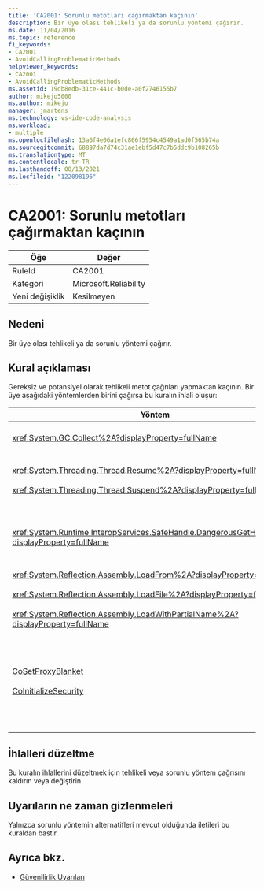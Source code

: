 ```yaml
---
title: 'CA2001: Sorunlu metotları çağırmaktan kaçının'
description: Bir üye olası tehlikeli ya da sorunlu yöntemi çağırır.
ms.date: 11/04/2016
ms.topic: reference
f1_keywords:
- CA2001
- AvoidCallingProblematicMethods
helpviewer_keywords:
- CA2001
- AvoidCallingProblematicMethods
ms.assetid: 19db8edb-31ce-441c-b0de-a0f2746155b7
author: mikejo5000
ms.author: mikejo
manager: jmartens
ms.technology: vs-ide-code-analysis
ms.workload:
- multiple
ms.openlocfilehash: 13a6f4e06a1efc866f5954c4549a1ad0f565b74a
ms.sourcegitcommit: 68897da7d74c31ae1ebf5d47c7b5ddc9b108265b
ms.translationtype: MT
ms.contentlocale: tr-TR
ms.lasthandoff: 08/13/2021
ms.locfileid: "122098196"
---
```

# <a name="ca2001-avoid-calling-problematic-methods"></a>CA2001: Sorunlu metotları çağırmaktan kaçının

|Öğe|Değer|
|-|-|
|RuleId|CA2001|
|Kategori|Microsoft.Reliability|
|Yeni değişiklik|Kesilmeyen|

## <a name="cause"></a>Nedeni

Bir üye olası tehlikeli ya da sorunlu yöntemi çağırır.

## <a name="rule-description"></a>Kural açıklaması

Gereksiz ve potansiyel olarak tehlikeli metot çağrıları yapmaktan kaçının. Bir üye aşağıdaki yöntemlerden birini çağırsa bu kuralın ihlali oluşur:

|Yöntem|Açıklama|
|------------|-----------------|
|<xref:System.GC.Collect%2A?displayProperty=fullName>|GC çağrısı. Toplama, uygulama performansını önemli ölçüde etkileyebilir ve nadiren gereklidir. Daha fazla bilgi için [MSDN'de Yer alan Mariani'nin Performans Tidbit'leri](/archive/blogs/ricom/when-to-call-gc-collect) blog girdisine bakın.|
|<xref:System.Threading.Thread.Resume%2A?displayProperty=fullName><br /><br /><xref:System.Threading.Thread.Suspend%2A?displayProperty=fullName>|Thread.Suspend ve Thread.Resume, tahmin edilemeyen davranışları nedeniyle kullanım dışıdır.  İş parçacıklarını eşitlemek veya kaynakları korumak için ad alanı içinde <xref:System.Threading> , ve gibi diğer sınıfları <xref:System.Threading.Monitor> <xref:System.Threading.Mutex> <xref:System.Threading.Semaphore> kullanın.|
|<xref:System.Runtime.InteropServices.SafeHandle.DangerousGetHandle%2A?displayProperty=fullName>|yöntemi, `DangerousGetHandle` geçerli bir tanıtıcıyı getirene kadar bir güvenlik riski teşkil ediyor. Yöntemini güvenli bir şekilde kullanma hakkında daha `DangerousGetHandle` fazla bilgi için ve <xref:System.Runtime.InteropServices.SafeHandle.DangerousAddRef%2A> <xref:System.Runtime.InteropServices.SafeHandle.DangerousRelease%2A> yöntemlerine bakın.|
|<xref:System.Reflection.Assembly.LoadFrom%2A?displayProperty=fullName><br /><br /><xref:System.Reflection.Assembly.LoadFile%2A?displayProperty=fullName><br /><br /><xref:System.Reflection.Assembly.LoadWithPartialName%2A?displayProperty=fullName>|Bu yöntemler beklenmeyen konumlardan derlemeleri yükleyebilirsiniz. Örneğin, derlemeleri yüketen yöntemler hakkında bilgi için, Bkz . [](/archive/blogs/suzcook/choosing-a-binding-context) Cook'un .NET CLR Notları blog gönderileri [LoadFile ve LoadFrom](/archive/blogs/suzcook/loadfile-vs-loadfrom) ile Bağlama Bağlamı Seçme karşılaştırması.|
|[CoSetProxyBlanket](/windows/win32/api/combaseapi/nf-combaseapi-cosetproxyblanket)<br /><br />[CoInitializeSecurity](/windows/win32/api/combaseapi/nf-combaseapi-coinitializesecurity)|Kullanıcı kodu yönetilen bir işlemde yürütülmaya başladığında, güvenilir bir şekilde çağrısı yapmak için çok `CoSetProxyBlanket` geç. Ortak dil çalışma zamanı (CLR), P/Invoke kullanıcılarının başarılı olması için başlatma eylemleri yapar.<br /><br />Yönetilen bir uygulama için çağrısı yapmak zorundasanız, yerel kod (C++) yürütülebilir dosyası kullanarak işlemi başlatmanızı, yerel kodu çağırmanızı ve ardından yönetilen kod uygulamanızı devam ediyor olarak `CoSetProxyBlanket` `CoSetProxyBlanket` başlatmanızı öneririz. (Çalışma zamanı sürüm numarası belirttiğinizden emin olun.)|

## <a name="how-to-fix-violations"></a>İhlalleri düzeltme

Bu kuralın ihlallerini düzeltmek için tehlikeli veya sorunlu yöntem çağrısını kaldırın veya değiştirin.

## <a name="when-to-suppress-warnings"></a>Uyarıların ne zaman gizlenmeleri

Yalnızca sorunlu yöntemin alternatifleri mevcut olduğunda iletileri bu kuraldan bastır.

## <a name="see-also"></a>Ayrıca bkz.

- [Güvenilirlik Uyarıları](/dotnet/fundamentals/code-analysis/quality-rules/reliability-warnings)
